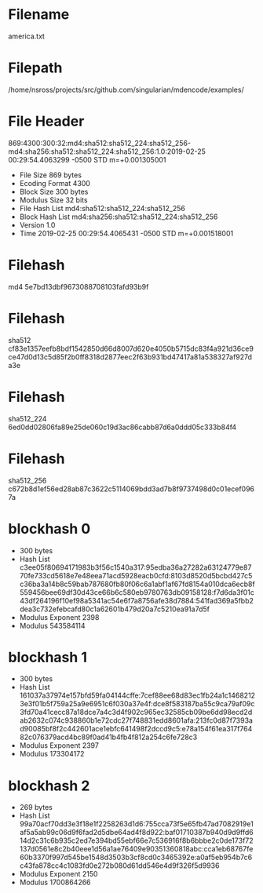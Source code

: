 # Filename
america.txt

# Filepath
/home/nsross/projects/src/github.com/singularian/mdencode/examples/

# File Header
869:4300:300:32:md4:sha512:sha512_224:sha512_256-md4:sha256:sha512:sha512_224:sha512_256:1.0:2019-02-25 00:29:54.4063299 -0500 STD m=+0.001305001

- File Size 869 bytes
- Ecoding Format 4300
- Block Size 300 bytes
- Modulus Size 32 bits
- File Hash List md4:sha512:sha512_224:sha512_256
- Block Hash List md4:sha256:sha512:sha512_224:sha512_256
- Version 1.0
- Time 2019-02-25 00:29:54.4065431 -0500 STD m=+0.001518001

# Filehash
 md4 5e7bd13dbf9673088708103fafd93b9f
# Filehash
 sha512 cf83e1357eefb8bdf1542850d66d8007d620e4050b5715dc83f4a921d36ce9ce47d0d13c5d85f2b0ff8318d2877eec2f63b931bd47417a81a538327af927da3e
# Filehash
 sha512_224 6ed0dd02806fa89e25de060c19d3ac86cabb87d6a0ddd05c333b84f4
# Filehash
 sha512_256 c672b8d1ef56ed28ab87c3622c5114069bdd3ad7b8f9737498d0c01ecef0967a

# blockhash 0
- 300 bytes
- Hash List c3ee05f80694171983b3f56c1540a317:95edba36a27282a63124779e8770fe733cd5618e7e48eea71acd5928eacb0cfd:8103d8520d5bcbd427c5c36ba3a14b8c59bab787680fb80f06c6a1abf1af67fd8154a010dca6ecb8f559456bee69df30d43ce66b6c580eb9780763db09158128:f7d6da3f01c43df264196f10ef98a5341ac54e6f7a8756afe38d7884:541fad369a5fbb2dea3c732efebcafd80c1a62601b479d20a7c5210ea91a7d5f
- Modulus Exponent 2398
- Modulus 543584114

# blockhash 1
- 300 bytes
- Hash List 161037a37974e157bfd59fa04144cffe:7cef88ee68d83ec1fb24a1c14682123e3f01b5f759a25a9e6951c6f030a37e4f:dce8f583187ba55c9ca79af09c3fd70a41cecc87a18dce7a4c3d4f902c965ec32585cb09be6dd98ecd2dab2632c074c938860b1e72cdc27f748831edd8601afa:213fc0d87f7393ad90085bf8f2c442601ace1ebfc641498f2dccd9c5:e78a154f61ea317f76482c076379acd4bc89f0ad41b4fb4f812a254c6fe728c3
- Modulus Exponent 2397
- Modulus 173304172

# blockhash 2
- 269 bytes
- Hash List 99a70acf70dd3e3f18e1f2258263d1d6:755cca73f5e65fb47ad7082919e1af5a5ab99c06d9f6fad2d5dbe64ad4f8d922:baf01710387b940d9d9ffd614d2c31c6b935c2ed7e394bd55ebf66e7c536916f8b6bbbe2c0de173f72137d0561e8c2b40eee1d56a1ae76409e90351360818abc:cca1eb68767fe60b3370f997d545be1548d3503b3cf8cd0c3465392e:a0af5eb954b7c6c43fa878cc4c1083fd0e272b080d61dd546e4d9f326f5d9936
- Modulus Exponent 2150
- Modulus 1700864266

